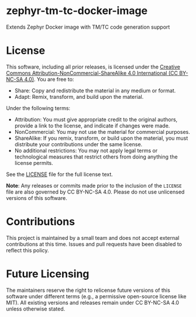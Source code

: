 # zephyr-tm-tc-docker-image
Extends Zephyr Docker image with TM/TC code generation support

# License
This software, including all prior releases, is licensed under the [Creative Commons Attribution-NonCommercial-ShareAlike 4.0 International (CC BY-NC-SA 4.0)](https://creativecommons.org/licenses/by-nc-sa/4.0/). You are free to:
- Share: Copy and redistribute the material in any medium or format.
- Adapt: Remix, transform, and build upon the material.

Under the following terms:
- Attribution: You must give appropriate credit to the original authors, provide a link to the license, and indicate if changes were made.
- NonCommercial: You may not use the material for commercial purposes.
- ShareAlike: If you remix, transform, or build upon the material, you must distribute your contributions under the same license.
- No additional restrictions: You may not apply legal terms or technological measures that restrict others from doing anything the license permits.

See the [LICENSE](./LICENSE) file for the full license text.

**Note**: Any releases or commits made prior to the inclusion of the `LICENSE` file are also governed by CC BY-NC-SA 4.0. Please do not use unlicensed versions of this software.

# Contributions
This project is maintained by a small team and does not accept external contributions at this time. Issues and pull requests have been disabled to reflect this policy.

# Future Licensing
The maintainers reserve the right to relicense future versions of this software under different terms (e.g., a permissive open-source license like MIT). All existing versions and releases remain under CC BY-NC-SA 4.0 unless otherwise stated.
